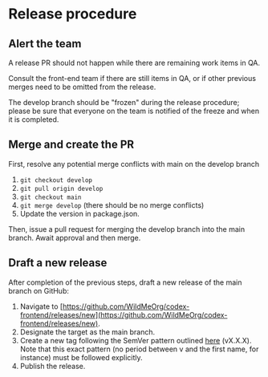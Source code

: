 # Release procedure

## Alert the team

A release PR should not happen while there are remaining work items in QA.

Consult the front-end team if there are still items in QA, or if other previous merges need to be omitted from the release.

The develop branch should be "frozen" during the release procedure; please be sure that everyone on the team is notified of the freeze and when it is completed.

## Merge and create the PR

First, resolve any potential merge conflicts with main on the develop branch

1. `git checkout develop`
2. `git pull origin develop`
3. `git checkout main`
4. `git merge develop` (there should be no merge conflicts)
5. Update the version in package.json.

Then, issue a pull request for merging the develop branch into the main branch. Await approval and then merge.

## Draft a new release

After completion of the previous steps, draft a new release of the main branch on GitHub:

1. Navigate to [https://github.com/WildMeOrg/codex-frontend/releases/new](https://github.com/WildMeOrg/codex-frontend/releases/new).
2. Designate the target as the main branch.
3. Create a new tag following the SemVer pattern outlined [here](https://semver.org/) (vX.X.X). Note that this exact pattern (no period between v and the first name, for instance) must be followed explicitly.
4. Publish the release.
